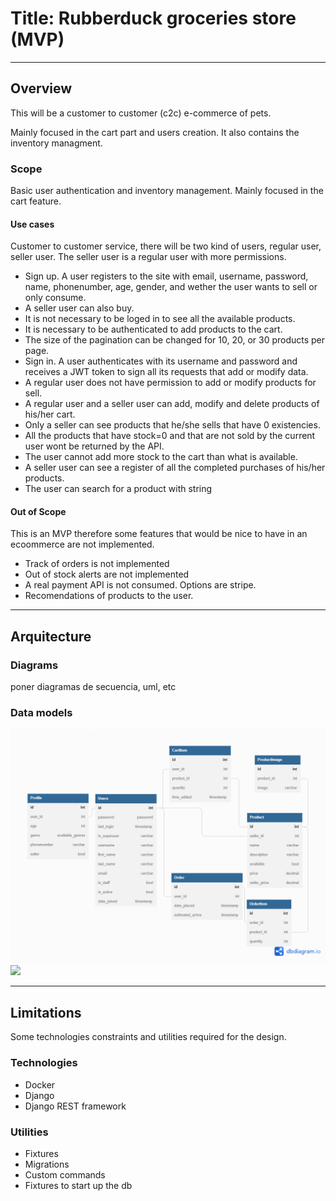 # Title: Rubberduck groceries store (MVP)
---
## Overview
This will be a customer to customer (c2c) e-commerce of pets.

Mainly focused in the cart part and users creation. It also contains the
inventory managment.

### Scope
Basic user authentication and inventory management. Mainly focused in the cart feature.

#### Use cases
Customer to customer service, there will be two kind of users, regular
user, seller user. The seller user is a regular user with more permissions.

* Sign up. A user registers to the site with email, username, password,
name, phonenumber, age, gender, and wether the user wants to sell or only
consume.
* A seller user can also buy.
* It is not necessary to be loged in to see all the available products.
* It is necessary to be authenticated to add products to the cart.
* The size of the pagination can be changed for 10, 20, or 30 products
per page.
* Sign in. A user authenticates with its username and password and
receives a JWT token to sign all its requests that add or modify data.
* A regular user does not have permission to add or modify products for
sell.
* A regular user and a seller user can add, modify and delete products
of his/her cart.
* Only a seller can see products that he/she sells that have 0 existencies.
* All the products that have stock=0 and that are not sold by the current
user wont be returned by the API.
* The user cannot add more stock to the cart than what is available.
* A seller user can see a register of all the completed purchases of his/her
products.
* The user can search for a product with string


#### Out of Scope
This is an MVP therefore some features that would be nice to have in an
ecoommerce are not implemented.

* Track of orders is not implemented
* Out of stock alerts are not implemented
* A real payment API is not consumed. Options are stripe.
* Recomendations of products to the user.

---
## Arquitecture

### Diagrams
poner diagramas de secuencia, uml, etc

### Data models
![Entidad relacion](cart_columbus.png)
[![](https://mermaid.ink/img/pako:eNqNVM1u2zAMfhVB5_YFfN126KkDht0CCLRF29xkyZXoDkGSd69k2V6sJFt9MKiPFH8-kjrJxmmUlUT_laDzMBysiN_PgD6IUz6QZUE6y4E92U6MEMIf5xdQAyPTgMJAYGVcRzYraueMoKDCNKKfos-dkwRYGHAHtuSjjxt49nyD4gBkilAMbbuHoGF6xyLVJKhfjiwuRVwOS9LfvdNTw-J8fn4-n9bjywAdikpoDI2nGrWqj8WNbHKHtCSP2Uat2AjcC0o3ivCJ-jX2q9fxUEXjdC3rM_YgSqJ0CzGXOBpoUItUc6RmGLMqyjE2xyrA-0hOqb_sor0wDmVKjbMMZMNdzv7eioZgVY0qjUTp8kERLhmof5GXsLcJLBMfb7vXksGcyXlmsxI9hFL_GQITsDVoGbkOrd8jY-8s2mmo1_Ge5y6gMStwt7crZdVsOue35_JBhtmxKhbyZjXynI5M7noX4T0uDNRm3QZs4hiYyC81BbSEudLcreILeL5qdA_rohUTUdjtBmLTfbYn_x-Hbc3TT4HW25bLJzmgj--Gjq_eHPAgucfInqyiqMH_PsiDTXbTmNx808TOy6oFE_BJwsTux9E2smI_4Wq0PJ6L1eUD13HJzw)](https://mermaid.live/edit#pako:eNqNVM1u2zAMfhVB5_YFfN126KkDht0CCLRF29xkyZXoDkGSd69k2V6sJFt9MKiPFH8-kjrJxmmUlUT_laDzMBysiN_PgD6IUz6QZUE6y4E92U6MEMIf5xdQAyPTgMJAYGVcRzYraueMoKDCNKKfos-dkwRYGHAHtuSjjxt49nyD4gBkilAMbbuHoGF6xyLVJKhfjiwuRVwOS9LfvdNTw-J8fn4-n9bjywAdikpoDI2nGrWqj8WNbHKHtCSP2Uat2AjcC0o3ivCJ-jX2q9fxUEXjdC3rM_YgSqJ0CzGXOBpoUItUc6RmGLMqyjE2xyrA-0hOqb_sor0wDmVKjbMMZMNdzv7eioZgVY0qjUTp8kERLhmof5GXsLcJLBMfb7vXksGcyXlmsxI9hFL_GQITsDVoGbkOrd8jY-8s2mmo1_Ge5y6gMStwt7crZdVsOue35_JBhtmxKhbyZjXynI5M7noX4T0uDNRm3QZs4hiYyC81BbSEudLcreILeL5qdA_rohUTUdjtBmLTfbYn_x-Hbc3TT4HW25bLJzmgj--Gjq_eHPAgucfInqyiqMH_PsiDTXbTmNx808TOy6oFE_BJwsTux9E2smI_4Wq0PJ6L1eUD13HJzw)

---
## Limitations
Some technologies constraints and utilities required for the design.

<!--
Ej.
* Llamadas del API tienen latencia X
* No se soporta mas de X llamadas por segundo
-->

### Technologies
 - Docker
 - Django
 - Django REST framework

### Utilities
 - Fixtures
 - Migrations
 - Custom commands
 - Fixtures to start up the db

<!--
---
## Costo
Descripción/Análisis de costos
Ejemplo:
"Considerando N usuarios diarios, M llamadas a X servicio/baseDatos/etc"
* 1000 llamadas diarias a serverless functions. $XX.XX
* 1000 read/write units diarias a X Database on-demand. $XX.XX
Total: $xx.xx (al mes/dia/año)
-->
